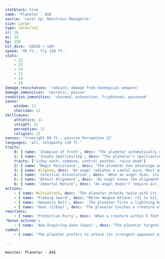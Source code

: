 ```yaml
---
statblock: true
name: 'Planetar - A5E'
source: 'Level Up: Monstrous Menagerie'
size: Large
type: Celestial
cr: 16
ac: 19
hp: 250
hit_dice: '20d10 + 140'
speed: '40 ft., fly 120 ft.'
stats:
    - 22
    - 22
    - 24
    - 22
    - 24
    - 24
damage_resistances: 'radiant; damage from nonmagical weapons'
damage_immunities: 'necrotic, poison'
condition_immunities: 'charmed, exhaustion, frightened, poisoned'
saves:
    wisdom: 12
    charisma: 12
skillsaves:
    athletics: 11
    insight: 12
    perception: 12
    religion: 12
senses: 'truesight 60 ft., passive Perception 22'
languages: 'all, telepathy 120 ft.'
traits:
    0: { name: 'Champion of Truth', desc: 'The planetar automatically detects lies. Additionally, it cannot lie.' }
    1: { name: 'Innate Spellcasting', desc: "The planetar's spellcasting ability is Charisma (spell save DC 20). The planetar can innately cast the following spells, requiring no material components:" }
    traits: ['1/day each: commune, control weather, raise dead']
    2: { name: 'Magic Resistance', desc: 'The planetar has advantage on saving throws against spells and magical effects.' }
    3: { name: Aligned, desc: 'An angel radiates a Lawful aura. Most angels also radiate a Good aura, and a few radiate Evil.' }
    4: { name: 'Celestial Dissolution', desc: 'When an angel dies, its body and equipment dissolve into motes of light.' }
    5: { name: 'Detect Alignment', desc: 'An angel knows the alignment, if any, of each creature within 30 feet that it can see.' }
    6: { name: 'Immortal Nature', desc: "An angel doesn't require air, sustenance, or sleep." }
actions:
    - { name: Multiattack, desc: 'The planetar attacks twice with its flaming sword.' }
    - { name: 'Flaming Sword', desc: "Melee Weapon Attack: +11 to hit, reach 10 ft., one target. Hit: 20 (4d6 + 6) slashing damage plus 21 (6d6) ongoing fire or radiant damage (the planetar's choice). A creature can use an action to extinguish this holy flame on itself or a creature within 5 feet." }
    - { name: 'Heavenly Bolt', desc: 'The planetar fires a lightning bolt in a line 100 feet long and 5 feet wide. Each creature in the line makes a Dexterity saving throw, taking 56 (16d6) lightning damage on a failed save, or half damage on a success.' }
    - { name: 'Heal (2/Day)', desc: 'The planetar touches a creature other than itself, magically healing 60 hit points of damage and ending any blindness, curse, deafness, disease, or poison on the target.' }
reactions:
    - { name: 'Protective Parry', desc: 'When a creature within 5 feet would be hit with a melee attack, the planetar applies disadvantage to the attack roll.' }
'bonus actions':
    - { name: 'Awe-Inspiring Gaze (Gaze)', desc: "The planetar targets a creature within 90 feet. The target makes a DC 20 Wisdom saving throw. On a failure, it is frightened until the end of its next turn. If the target makes its saving throw, it is immune to any angel's Awe-Inspiring Gaze for the next 24 hours." }
combat:
    - { name: "The planetar prefers to attack its strongest opponent with its flaming sword, using Heavenly Bolt against creatures it can't reach and against groups", desc: 'The planetar stays near allies to protect them with its parry. Angels have no fear and rarely retreat.' }

---
```

```statblock
monster: Planetar - A5E
```
